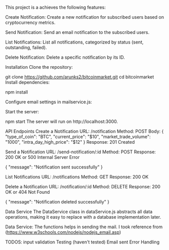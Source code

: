 This project is a achieves the following features:

Create Notification: Create a new notification for subscribed users based on cryptocurrency metrics.

Send Notification: Send an email notification to the subscribed users.

List Notifications: List all notifications, categorized by status (sent, outstanding, failed).

Delete Notification: Delete a specific notification by its ID.

Installation
Clone the repository:


git clone https://github.com/arunks2/bitcoinmarket.git
cd bitcoinmarket
Install dependencies:

npm install

Configure email settings in mailservice.js:

Start the server:

npm start
The server will run on http://localhost:3000.

API Endpoints
Create a Notification
URL: /notification
Method: POST
Body:
{
  "type_of_coin": "BTC",
  "current_price": "$10",
  "market_trade_volume": "1000",
  "intra_day_high_price": "$12"
}
Response: 201 Created


Send a Notification
URL: /send-notification/:id
Method: POST
Response: 200 OK or 500 Internal Server Error

{
  "message": "Notification sent successfully"
}

List Notifications
URL: /notifications
Method: GET
Response: 200 OK


Delete a Notification
URL: /notification/:id
Method: DELETE
Response: 200 OK or 404 Not Found

{
  "message": "Notification deleted successfully"
}


Data Service
The DataService class in dataService.js abstracts all data operations, making it easy to replace with a database implementation later.

Data Service:
The functions helps in sending the mail. I took reference from (https://www.w3schools.com/nodejs/nodejs_email.asp)


TODOS: 
input validation
Testing (haven't tested)
Email sent
Error Handling

